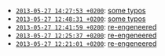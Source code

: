 
* [`2013-05-27 14:27:53 +0200`](ecpo-0273769.html): [some typos](http://github.com/cklee/ecpo/commit/027376974437fa5eb3cc5533ad31f5934b2598d8)
* [`2013-05-27 12:48:31 +0200`](ecpo-6f217e5.html): [some typos](http://github.com/cklee/ecpo/commit/6f217e5ba583e4cdfb456e9a9d8453bc78c16dee)
* [`2013-05-27 12:41:59 +0200`](ecpo-f39efd7.html): [re-engeneered](http://github.com/cklee/ecpo/commit/f39efd73bf067010a1cf3113d34aaa7b69ad5932)
* [`2013-05-27 12:25:37 +0200`](ecpo-5b37f7b.html): [re-engeneered](http://github.com/cklee/ecpo/commit/5b37f7b2d4c9995792ba04d8671779ed1d039e31)
* [`2013-05-27 12:21:01 +0200`](ecpo-292cd39.html): [re-engeneered](http://github.com/cklee/ecpo/commit/292cd393ada8569fa74ed7dfc008b6edd65d8720)
